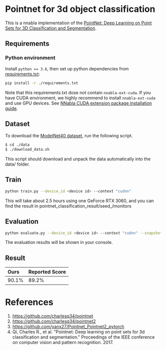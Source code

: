 # Pointnet for 3d object classification

This is a nnabla implementation of the [PointNet: Deep Learning on Point Sets for 3D Classification and Segmentation](https://arxiv.org/abs/1612.00593).

## Requirements

### Python environment

Install `python >= 3.6`, then set up python dependencies from [requirements.txt](./requirements.txt):

```bash
pip install -r ./requirements.txt
```

Note that this requirements.txt dose not contain `nnabla-ext-cuda`.
If you have CUDA environment, we highly recommend to install `nnabla-ext-cuda` and use GPU devices.
See [NNabla CUDA extension package installation guide](https://nnabla.readthedocs.io/en/latest/python/pip_installation_cuda.html).

## Dataset

To download the [ModelNet40 dataset](https://shapenet.cs.stanford.edu/media/modelnet40_normal_resampled.zip), run the following script.

```bash
$ cd ./data
$ ./download_data.sh
```

This script should download and unpack the data automatically into the data/ folder.

## Train

```bash
python train.py --device_id <device id> --context "cudnn"
```

This will take about 2.5 hours using one GeForce RTX 3060, and you can find the result in pointnet_classification_result/seed_<your seed>/monitors

## Evaluation

```bash
python evaluate.py --device_id <device id> --context "cudnn" --snapshot_dir <your snapshot dir>
```

The evaluation results will be shown in your console.

## Result

| Ours | Reported Score |
|:---|:---|
| 90.1% | 89.2% |

# References

1. https://github.com/charlesq34/pointnet
2. https://github.com/charlesq34/pointnet2
3. https://github.com/yanx27/Pointnet_Pointnet2_pytorch
4. Qi, Charles R., et al. "Pointnet: Deep learning on point sets for 3d classification and segmentation." Proceedings of the IEEE conference on computer vision and pattern recognition. 2017.
